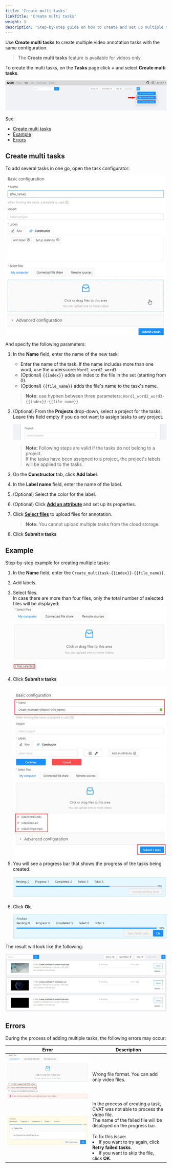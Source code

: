 ```yaml
---
title: 'Create multi tasks'
linkTitle: 'Create multi tasks'
weight: 3
description: 'Step-by-step guide on how to create and set up multiple tasks'
---
```


Use **Create multi tasks** to create multiple video annotation tasks with the same configuration.

> The **Сreate multi tasks** feature is available for videos only.

To create the multi tasks, on the **Tasks** page click **+** and
select **Create multi tasks**.

![](/images/image254.jpg)

See:

- [Create multi tasks](#create-multi-tasks)
- [Example](#example)
- [Errors](#errors)

## Create multi tasks

To add several tasks in one go, open the task configurator:

![Multitack configurator](/images/multitask_configurator.png)

And specify the following parameters:

1. In the **Name** field, enter the name of the new task:
   - Enter the name of the task. If the name includes more than one word, use the underscore: `Word1_word2_word3`
   - (Optional) `{{index}}` adds an index to the file in the set (starting from 0).
   - (Optional) `{{file_name}}` adds the file's name to the task's name.
   > **Note:** use hyphen between three parameters: `Word1_word2_word3-{{index}}-{{file_name}}`


2. (Optional) From the **Projects** drop-down, select a project for the tasks.
   <br>Leave this field empty if you do not want to assign tasks to any project.

   ![Select project](/images/image193.jpg)

   > **Note:** Following steps are valid if the tasks do not belong to a project.
   > <br>If the tasks have been assigned to a project, the project's labels will be applied to the tasks.

3. On the **Constructor** tab, click **Add label**.
4. In the **Label name** field, enter the name of the label.
6. (Optional) Select the color for the label.
7. (Optional) Click [**Add an attribute**](/docs/manual/basics/create_an_annotation_task/#add-an-attribute)
   and set up its properties.
8. Click [**Select files**](/docs/manual/basics/create_an_annotation_task/#select-files)
   to upload files for annotation.
   > **Note:** You cannot upload multiple tasks from the cloud storage.
9. Click **Submit `N` tasks**

## Example

Step-by-step example for creating multiple tasks:

1. In the **Name** field, enter the `Create_multitask-{{index}}-{{file_name}}`.
2. Add labels.
4. Select files. <br>In case there are more than four files,
   only the total number of selected files will be displayed:
   ![](/images/image258.jpg)
5. Click **Submit `N` tasks**

   ![](/images/image257.jpg)

6. You will see a progress bar that shows the progress of the tasks being created:

   ![](/images/image259.jpg)

7. Click **Ok**.

   ![](/images/image260.jpg)

The result will look like the following:

![](/images/image261.jpg)

## Errors

During the process of adding multiple tasks, the following errors may occur:

<!--lint disable maximum-line-length-->

|Error|Description|
|----|-----|
|![](/images/image262.jpg)| Wrong file format. You can add only video files.
|![](/images/image263.jpg)|In the process of creating a task, CVAT was not able to process the video file. <br>The name of the failed file will be displayed on the progress bar. <br><br> To fix this issue: <li> If you want to try again, click **Retry failed tasks**. <li> If you want to skip the file, click **OK**.|
<!--lint enable maximum-line-length-->